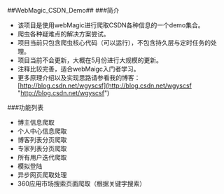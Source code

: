 ##WebMagic_CSDN_Demo##
###简介
* 该项目是使用webMagic进行爬取CSDN各种信息的一个demo集合。
* 爬虫各种疑难点的解决方案尝试。
* 项目当前只包含爬虫核心代码（可以运行），不包含持久层与定时任务的处理。
* 项目当前不会更新，大概在5月份进行大规模的更新。
* 注释比较完善，适合webMaigc入门者学习。
* 更多原理介绍以及实现思路请参看我的博客：[http://blog.csdn.net/wgyscsf](http://blog.csdn.net/wgyscsf "http://blog.csdn.net/wgyscsf")

###功能列表
* 博主信息爬取
* 个人中心信息爬取
* 博客列表分页爬取
* 专家列表分页爬取
* 所有用户迭代爬取
* 模拟登陆
* 异步网页爬取处理
* 360应用市场搜索页面爬取（根据关键字搜索）